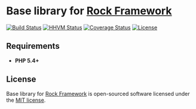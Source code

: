 Base library for [Rock Framework](https://github.com/romeOz/rock)
=================

[![Build Status](https://travis-ci.org/romeOz/rock-base.svg?branch=master)](https://travis-ci.org/romeOz/rock-base)
[![HHVM Status](http://hhvm.h4cc.de/badge/romeoz/rock-base.svg)](http://hhvm.h4cc.de/package/romeoz/rock-base)
[![Coverage Status](https://coveralls.io/repos/romeOz/rock-base/badge.svg?branch=master)](https://coveralls.io/r/romeOz/rock-base?branch=master)
[![License](https://poser.pugx.org/romeOz/rock-base/license.svg)](https://packagist.org/packages/romeOz/rock-base)

Requirements
-------------------
 * **PHP 5.4+**

License
-------------------

Base library for [Rock Framework](https://github.com/romeOz/rock) is open-sourced software licensed under the [MIT license](http://opensource.org/licenses/MIT).